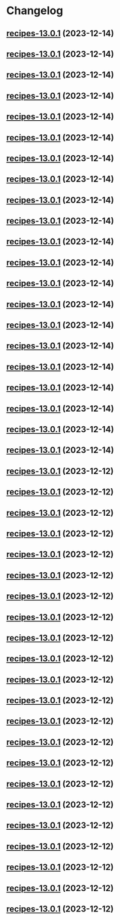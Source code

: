 # Changelog



## [recipes-13.0.1](https://github.com/truecharts/charts/compare/recipes-12.0.3...recipes-13.0.1) (2023-12-14)




## [recipes-13.0.1](https://github.com/truecharts/charts/compare/recipes-12.0.3...recipes-13.0.1) (2023-12-14)




## [recipes-13.0.1](https://github.com/truecharts/charts/compare/recipes-12.0.3...recipes-13.0.1) (2023-12-14)




## [recipes-13.0.1](https://github.com/truecharts/charts/compare/recipes-12.0.3...recipes-13.0.1) (2023-12-14)




## [recipes-13.0.1](https://github.com/truecharts/charts/compare/recipes-12.0.3...recipes-13.0.1) (2023-12-14)




## [recipes-13.0.1](https://github.com/truecharts/charts/compare/recipes-12.0.3...recipes-13.0.1) (2023-12-14)




## [recipes-13.0.1](https://github.com/truecharts/charts/compare/recipes-12.0.3...recipes-13.0.1) (2023-12-14)




## [recipes-13.0.1](https://github.com/truecharts/charts/compare/recipes-12.0.3...recipes-13.0.1) (2023-12-14)




## [recipes-13.0.1](https://github.com/truecharts/charts/compare/recipes-12.0.3...recipes-13.0.1) (2023-12-14)




## [recipes-13.0.1](https://github.com/truecharts/charts/compare/recipes-12.0.3...recipes-13.0.1) (2023-12-14)




## [recipes-13.0.1](https://github.com/truecharts/charts/compare/recipes-12.0.3...recipes-13.0.1) (2023-12-14)




## [recipes-13.0.1](https://github.com/truecharts/charts/compare/recipes-12.0.3...recipes-13.0.1) (2023-12-14)




## [recipes-13.0.1](https://github.com/truecharts/charts/compare/recipes-12.0.3...recipes-13.0.1) (2023-12-14)




## [recipes-13.0.1](https://github.com/truecharts/charts/compare/recipes-12.0.3...recipes-13.0.1) (2023-12-14)




## [recipes-13.0.1](https://github.com/truecharts/charts/compare/recipes-12.0.3...recipes-13.0.1) (2023-12-14)




## [recipes-13.0.1](https://github.com/truecharts/charts/compare/recipes-12.0.3...recipes-13.0.1) (2023-12-14)




## [recipes-13.0.1](https://github.com/truecharts/charts/compare/recipes-12.0.3...recipes-13.0.1) (2023-12-14)




## [recipes-13.0.1](https://github.com/truecharts/charts/compare/recipes-12.0.3...recipes-13.0.1) (2023-12-14)




## [recipes-13.0.1](https://github.com/truecharts/charts/compare/recipes-12.0.3...recipes-13.0.1) (2023-12-14)




## [recipes-13.0.1](https://github.com/truecharts/charts/compare/recipes-12.0.3...recipes-13.0.1) (2023-12-14)




## [recipes-13.0.1](https://github.com/truecharts/charts/compare/recipes-12.0.3...recipes-13.0.1) (2023-12-14)




## [recipes-13.0.1](https://github.com/truecharts/charts/compare/recipes-12.0.3...recipes-13.0.1) (2023-12-12)




## [recipes-13.0.1](https://github.com/truecharts/charts/compare/recipes-12.0.3...recipes-13.0.1) (2023-12-12)




## [recipes-13.0.1](https://github.com/truecharts/charts/compare/recipes-12.0.3...recipes-13.0.1) (2023-12-12)




## [recipes-13.0.1](https://github.com/truecharts/charts/compare/recipes-12.0.3...recipes-13.0.1) (2023-12-12)




## [recipes-13.0.1](https://github.com/truecharts/charts/compare/recipes-12.0.3...recipes-13.0.1) (2023-12-12)




## [recipes-13.0.1](https://github.com/truecharts/charts/compare/recipes-12.0.3...recipes-13.0.1) (2023-12-12)




## [recipes-13.0.1](https://github.com/truecharts/charts/compare/recipes-12.0.3...recipes-13.0.1) (2023-12-12)




## [recipes-13.0.1](https://github.com/truecharts/charts/compare/recipes-12.0.3...recipes-13.0.1) (2023-12-12)




## [recipes-13.0.1](https://github.com/truecharts/charts/compare/recipes-12.0.3...recipes-13.0.1) (2023-12-12)




## [recipes-13.0.1](https://github.com/truecharts/charts/compare/recipes-12.0.3...recipes-13.0.1) (2023-12-12)




## [recipes-13.0.1](https://github.com/truecharts/charts/compare/recipes-12.0.3...recipes-13.0.1) (2023-12-12)




## [recipes-13.0.1](https://github.com/truecharts/charts/compare/recipes-12.0.3...recipes-13.0.1) (2023-12-12)




## [recipes-13.0.1](https://github.com/truecharts/charts/compare/recipes-12.0.3...recipes-13.0.1) (2023-12-12)




## [recipes-13.0.1](https://github.com/truecharts/charts/compare/recipes-12.0.3...recipes-13.0.1) (2023-12-12)




## [recipes-13.0.1](https://github.com/truecharts/charts/compare/recipes-12.0.3...recipes-13.0.1) (2023-12-12)




## [recipes-13.0.1](https://github.com/truecharts/charts/compare/recipes-12.0.3...recipes-13.0.1) (2023-12-12)




## [recipes-13.0.1](https://github.com/truecharts/charts/compare/recipes-12.0.3...recipes-13.0.1) (2023-12-12)




## [recipes-13.0.1](https://github.com/truecharts/charts/compare/recipes-12.0.3...recipes-13.0.1) (2023-12-12)




## [recipes-13.0.1](https://github.com/truecharts/charts/compare/recipes-12.0.3...recipes-13.0.1) (2023-12-12)




## [recipes-13.0.1](https://github.com/truecharts/charts/compare/recipes-12.0.3...recipes-13.0.1) (2023-12-12)




## [recipes-13.0.1](https://github.com/truecharts/charts/compare/recipes-12.0.3...recipes-13.0.1) (2023-12-12)




## [recipes-13.0.1](https://github.com/truecharts/charts/compare/recipes-12.0.3...recipes-13.0.1) (2023-12-12)

